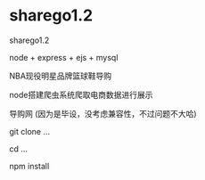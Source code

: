 # sharego1.2
sharego1.2


node + express + ejs + mysql

NBA现役明星品牌篮球鞋导购

node搭建爬虫系统爬取电商数据进行展示

导购网
(因为是毕设，没考虑兼容性，不过问题不大哈)


git clone ...

cd ...

npm install 
